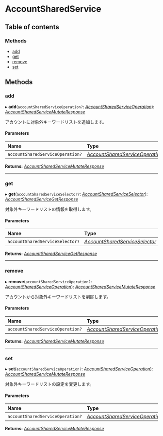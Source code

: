 # AccountSharedService


## Table of contents

### Methods

- [add](accountsharedservice.md#add)
- [get](accountsharedservice.md#get)
- [remove](accountsharedservice.md#remove)
- [set](accountsharedservice.md#set)

## Methods

### add

▸ **add**(`accountSharedServiceOperation?`: [*AccountSharedServiceOperation*](../../data/search/accountsharedserviceoperation.md)): [*AccountSharedServiceMutateResponse*](../../data/search/accountsharedservicemutateresponse.md)

<div lang=\"ja\">アカウントに対象外キーワードリストを追加します。</div> 

#### Parameters

| Name | Type |
| :------ | :------ |
| `accountSharedServiceOperation?` | [*AccountSharedServiceOperation*](../../data/search/accountsharedserviceoperation.md) |

**Returns:** [*AccountSharedServiceMutateResponse*](../../data/search/accountsharedservicemutateresponse.md)

___

### get

▸ **get**(`accountSharedServiceSelector?`: [*AccountSharedServiceSelector*](../../data/search/accountsharedserviceselector.md)): [*AccountSharedServiceGetResponse*](../../data/search/accountsharedservicegetresponse.md)

<div lang=\"ja\">対象外キーワードリストの情報を取得します。</div> 

#### Parameters

| Name | Type |
| :------ | :------ |
| `accountSharedServiceSelector?` | [*AccountSharedServiceSelector*](../../data/search/accountsharedserviceselector.md) |

**Returns:** [*AccountSharedServiceGetResponse*](../../data/search/accountsharedservicegetresponse.md)

___

### remove

▸ **remove**(`accountSharedServiceOperation?`: [*AccountSharedServiceOperation*](../../data/search/accountsharedserviceoperation.md)): [*AccountSharedServiceMutateResponse*](../../data/search/accountsharedservicemutateresponse.md)

<div lang=\"ja\">アカウントから対象外キーワードリストを削除します。</div> 

#### Parameters

| Name | Type |
| :------ | :------ |
| `accountSharedServiceOperation?` | [*AccountSharedServiceOperation*](../../data/search/accountsharedserviceoperation.md) |

**Returns:** [*AccountSharedServiceMutateResponse*](../../data/search/accountsharedservicemutateresponse.md)

___

### set

▸ **set**(`accountSharedServiceOperation?`: [*AccountSharedServiceOperation*](../../data/search/accountsharedserviceoperation.md)): [*AccountSharedServiceMutateResponse*](../../data/search/accountsharedservicemutateresponse.md)

<div lang=\"ja\">対象外キーワードリストの設定を変更します。</div> 

#### Parameters

| Name | Type |
| :------ | :------ |
| `accountSharedServiceOperation?` | [*AccountSharedServiceOperation*](../../data/search/accountsharedserviceoperation.md) |

**Returns:** [*AccountSharedServiceMutateResponse*](../../data/search/accountsharedservicemutateresponse.md)
